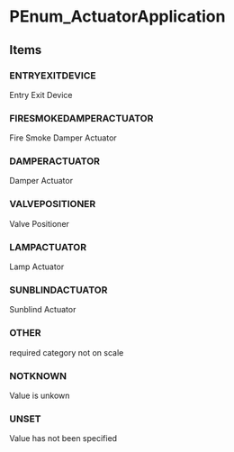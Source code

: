 # PEnum_ActuatorApplication

## Items

### ENTRYEXITDEVICE
Entry Exit Device

### FIRESMOKEDAMPERACTUATOR
Fire Smoke Damper Actuator

### DAMPERACTUATOR
Damper Actuator

### VALVEPOSITIONER
Valve Positioner

### LAMPACTUATOR
Lamp Actuator

### SUNBLINDACTUATOR
Sunblind Actuator

### OTHER
required category not on scale

### NOTKNOWN
Value is unkown

### UNSET
Value has not been specified
